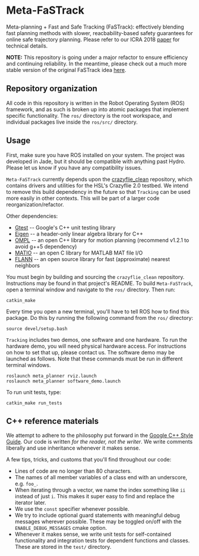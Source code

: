 # Meta-FaSTrack
Meta-planning + Fast and Safe Tracking (FaSTrack): effectively blending fast planning methods with slower, reacbability-based safety guarantees for online safe trajectory planning. Please refer to our ICRA 2018 [paper](https://arxiv.org/abs/1710.04731) for technical details.

**NOTE:** This repository is going under a major refactor to ensure efficiency and continuing reliability. In the meantime, please check out a much more stable version of the original FaSTrack idea [here](https://github.com/HJReachability/fastrack/).

## Repository organization
All code in this repository is written in the Robot Operating System (ROS) framework, and as such is broken up into atomic packages that implement specific functionality. The `ros/` directory is the root workspace, and individual packages live inside the `ros/src/` directory.

## Usage
First, make sure you have ROS installed on your system. The project was developed in Jade, but it should be compatible with anything past Hydro. Please let us know if you have any compatibility issues.

`Meta-FaSTrack` currently depends upon the [crazyflie_clean](https://github.com/dfridovi/crazyflie_clean) repository, which contains drivers and utilities for the HSL's Crazyflie 2.0 testbed. We intend to remove this build dependency in the future so that `Tracking` can be used more easily in other contexts. This will be part of a larger code reorganization/refactor.

Other dependencies:
* [Gtest](https://github.com/google/googletest) -- Google's C++ unit testing library
* [Eigen](https://eigen.tuxfamily.org) -- a header-only linear algebra library for C++
* [OMPL](http://ompl.kavrakilab.org) -- an open C++ library for motion planning (recommend v1.2.1 to avoid g++5 dependency)
* [MATIO](https://github.com/tbeu/matio) -- an open C library for MATLAB MAT file I/O
* [FLANN](http://www.cs.ubc.ca/research/flann/) -- an open source library for fast (approximate) nearest neighbors

You must begin by building and sourcing the `crazyflie_clean` repository. Instructions may be found in that project's README. To build `Meta-FaSTrack`, open a terminal window and navigate to the `ros/` directory. Then run:
```
catkin_make
```

Every time you open a new terminal, you'll have to tell ROS how to find this package. Do this by running the following command from the `ros/` directory:
```
source devel/setup.bash
```

`Tracking` includes two demos, one software and one hardware. To run the hardware demo, you will need physical hardware access. For instructions on how to set that up, please contact us. The software demo may be launched as follows. Note that these commands must be run in different terminal windows.
```
roslaunch meta_planner rviz.launch
roslaunch meta_planner software_demo.launch
```

To run unit tests, type:
```
catkin_make run_tests
```

## C++ reference materials
We attempt to adhere to the philosophy put forward in the [Google C++ Style Guide](https://google.github.io/styleguide/cppguide.html). Our code is written _for the reader, not the writer_. We write comments liberally and use inheritance whenever it makes sense.

A few tips, tricks, and customs that you'll find throughout our code:
* Lines of code are no longer than 80 characters.
* The names of all member variables of a class end with an underscore, e.g. `foo_`.
* When iterating through a vector, we name the index something like `ii` instead of just `i`. This makes it super easy to find and replace the iterator later.
* We use the `const` specifier whenever possible.
* We try to include optional guard statements with meaningful debug messages wherever possible. These may be toggled on/off with the `ENABLE_DEBUG_MESSAGES` cmake option.
* Whenever it makes sense, we write unit tests for self-contained functionality and integration tests for dependent functions and classes. These are stored in the `test/` directory.
